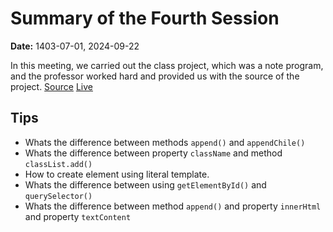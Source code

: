 # Summary of the Fourth Session
**Date:** 1403-07-01, 2024-09-22

In this meeting,
we carried out the class project,
which was a note program,
and the professor worked hard and provided us with the source of the project.
[Source](./project-class/index.html)
[Live](https://amirhossein-github.github.io/teacher-khateri/courses/course-2/session-4/project-class/index.html)

## Tips
- Whats the difference between methods `append()` and `appendChile()`
- Whats the difference between property `className` and method `classList.add()`
- How to create element using literal template.
- Whats the difference between using `getElementById()` and `querySelector()`
- Whats the difference between method `append()` and property `innerHtml` and property `textContent`